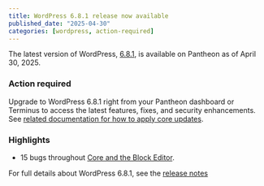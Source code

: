```yaml
---
title: WordPress 6.8.1 release now available
published_date: "2025-04-30"
categories: [wordpress, action-required]
---
```


The latest version of WordPress, [6.8.1](https://wordpress.org/news/2025/04/wordpress-6-8-1-maintenance-release/), is available on Pantheon as of April 30, 2025.

### Action required
Upgrade to WordPress 6.8.1 right from your Pantheon dashboard or Terminus to access the latest features, fixes, and security enhancements. See [related documentation for how to apply core updates](/core-updates#apply-upstream-updates-via-the-site-dashboard).

### Highlights

* 15 bugs throughout [Core and the Block Editor](https://make.wordpress.org/core/tag/6-8-1/).

For full details about WordPress 6.8.1, see the [release notes](https://wordpress.org/documentation/wordpress-version/version-6-8-1/)